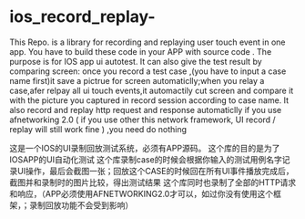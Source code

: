 # ios_record_replay-
This Repo. is a library for recording and replaying user touch event in one app.
You have to build these code in your APP with source code . 
The purpose is for IOS app ui autotest. 
It can also give the test result by comparing screen: once you record a test case ,(you have to input a case name first)it save a pictrue for screen automaticlly;when you  relay a case,afer relpay all ui touch events,it automactily cut screen and compare  it with the picture you captured in record session according to case name. 
It also record and replay http request and response automaticlly if you use afnetworking 2.0 ( if you use other  this network framework, UI record / replay will still work fine ) ,you need do nothing 


这是一个IOS的UI录制回放测试系统，必须有APP源码。
这个库的目的是为了IOSAPP的UI自动化测试
这个库录制case的时候会根据你输入的测试用例名字记录UI操作，最后会截图一张；回放这个CASE的时候回在所有UI事件播放完成后，截图并和录制时的图片比较，得出测试结果
这个库同时也录制了全部的HTTP请求和响应，（APP必须使用AFNETWORKING2.0才可以，如过你没有使用这个框架，；录制回放功能不会受到影响）



